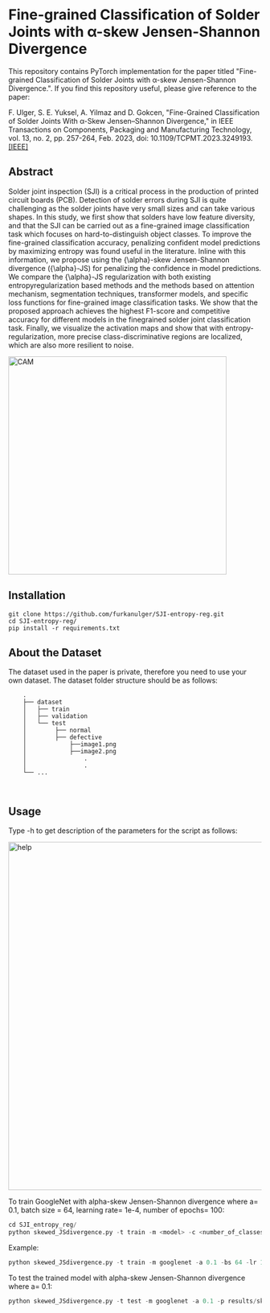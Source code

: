 # Fine-grained Classification of Solder Joints with α-skew Jensen-Shannon Divergence


This repository contains PyTorch implementation for the paper titled "Fine-grained Classification of Solder Joints with α-skew Jensen-Shannon Divergence.".
If you find this repository useful, please give reference to the paper:

F. Ulger, S. E. Yuksel, A. Yilmaz and D. Gokcen, "Fine-Grained Classification of Solder Joints With α-Skew Jensen–Shannon Divergence," in IEEE Transactions on Components, Packaging and Manufacturing Technology, vol. 13, no. 2, pp. 257-264, Feb. 2023, doi: 10.1109/TCPMT.2023.3249193.
[[IEEE]](https://ieeexplore.ieee.org/abstract/document/10054132)

## Abstract
Solder joint inspection (SJI) is a critical process in the production of printed circuit boards (PCB). Detection of solder errors during SJI is quite challenging as the solder joints have very small sizes and can take various shapes. In this study, we first show that solders have low feature diversity, and that the SJI can be carried out as a fine-grained image classification task which focuses on hard-to-distinguish object classes. To improve the fine-grained classification accuracy, penalizing confident model predictions by maximizing entropy was found useful in the literature. Inline with this information, we propose using the {\alpha}-skew Jensen-Shannon divergence ({\alpha}-JS) for penalizing the confidence in model predictions. We compare the {\alpha}-JS regularization with both existing entropyregularization based methods and the methods based on attention mechanism, segmentation techniques, transformer models, and specific loss functions for fine-grained image classification tasks. We show that the proposed approach achieves the highest F1-score and competitive accuracy for different models in the finegrained solder joint classification task. Finally, we visualize the activation maps and show that with entropy-regularization, more precise class-discriminative regions are localized, which are also more resilient to noise.

<img width="434" alt="CAM" src="https://github.com/furkanulger/reg_skewJSD/blob/main/CAM.PNG">


## Installation
```
git clone https://github.com/furkanulger/SJI-entropy-reg.git
cd SJI-entropy-reg/
pip install -r requirements.txt
```
## About the Dataset
The dataset used in the paper is private, therefore you need to use your own dataset. The dataset folder structure should be as follows:
```
    .
    ├── dataset                   
    │   ├── train 
    │   ├── validation        
    │   └── test    
    │        ├── normal
    │        ├── defective
    │            ├──image1.png
    │            ├──image2.png
    │                .
    │                .    
    └── ...
    
    
```   
## Usage

Type -h to get description of the parameters for the script as follows:

<img width="693" alt="help" src="https://user-images.githubusercontent.com/50952046/211635714-3a9f720f-d63d-4125-ab6d-d70b47fcaf74.PNG">

To train GoogleNet with alpha-skew Jensen-Shannon divergence where a= 0.1, batch size = 64, learning rate= 1e-4, number of epochs= 100:
```python
cd SJI_entropy_reg/
python skewed_JSdivergence.py -t train -m <model> -c <number_of_classes>(default:2) -a <skewness_value>(default:0.5) -lr <learning rate>(default:1e-4) -e <num_of_epochs>(default:150)
```    
Example:
```python
python skewed_JSdivergence.py -t train -m googlenet -a 0.1 -bs 64 -lr 1e-4 -e 100
```  
To test the trained model with alpha-skew Jensen-Shannon divergence where a= 0.1:
```python
python skewed_JSdivergence.py -t test -m googlenet -a 0.1 -p results/skewed_JSD_model_.pth
```  
